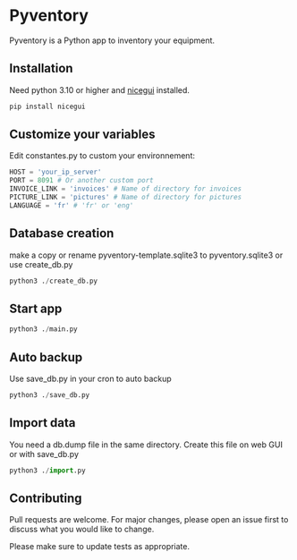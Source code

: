 # Pyventory

Pyventory is a Python app to inventory your equipment.

## Installation

Need python 3.10 or higher and [nicegui](https://nicegui.io/) installed.

```bash
pip install nicegui
```

## Customize your variables
Edit constantes.py to custom your environnement:
```python
HOST = 'your_ip_server'
PORT = 8091 # Or another custom port
INVOICE_LINK = 'invoices' # Name of directory for invoices
PICTURE_LINK = 'pictures' # Name of directory for pictures
LANGUAGE = 'fr' # 'fr' or 'eng'
```

## Database creation
make a copy or rename pyventory-template.sqlite3 to pyventory.sqlite3 or use create_db.py

```python
python3 ./create_db.py
```

## Start app


```python
python3 ./main.py
```

## Auto backup

Use save_db.py in your cron to auto backup 

```python
python3 ./save_db.py
```

## Import data
You need a db.dump file in the same directory. Create this file on web GUI or with save_db.py

```python
python3 ./import.py
```

## Contributing

Pull requests are welcome. For major changes, please open an issue first
to discuss what you would like to change.

Please make sure to update tests as appropriate.